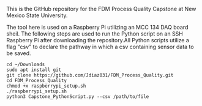 This is the GitHub repository for the FDM Process Quality Capstone at 
New Mexico State University.

The tool here is used on a Raspberry Pi utilizing an MCC 134 DAQ board sheil.
The following steps are used to run the Python script on an SSH
Raspberry Pi after downloading the repository.All Python scripts utilize a flag "csv" to declare the pathway in
which a csv containing sensor data to be saved.

```
cd ~/Downloads
sudo apt install git
git clone https://github.com/Jdiaz031/FDM_Process_Quality.git
cd FDM_Process_Quality
chmod +x raspberrypi_setup.sh
./raspberrypi_setup.sh
python3 Capstone_PythonScript.py --csv /path/to/file
```
